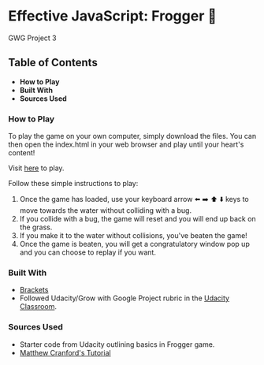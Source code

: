 # Effective JavaScript: Frogger :frog:
GWG Project 3

## Table of Contents
* **How to Play**
* **Built With**
* **Sources Used**

### How to Play

To play the game on your own computer, simply download the files. You can then open the index.html in your web browser and play until your heart's content!

Visit [here](https://drummgurl.github.io/Frogger/) to play.

Follow these simple instructions to play: 

1. Once the game has loaded, use your keyboard arrow :arrow_left: :arrow_right: :arrow_up: :arrow_down: keys to move towards the water without colliding with a bug.
2. If you collide with a bug, the game will reset and you will end up back on the grass. 
3. If you make it to the water without collisions, you've beaten the game! 
4. Once the game is beaten, you will get a congratulatory window pop up and you can choose to replay if you want.

### Built With
  * [Brackets](http://brackets.io/)
  * Followed Udacity/Grow with Google Project rubric in the [Udacity Classroom](https://review.udacity.com/#!/rubrics/15/view).
  
### Sources Used
  * Starter code from Udacity outlining basics in Frogger game. 
  * [Matthew Cranford's Tutorial](https://matthewcranford.com/arcade-game-walkthrough-part-1-starter-code-breakdown/)
